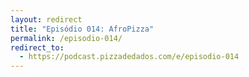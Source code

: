 ```yaml
---
layout: redirect
title: "Episódio 014: AfroPizza"
permalink: /episodio-014/
redirect_to:
  - https://podcast.pizzadedados.com/e/episodio-014
---
```

